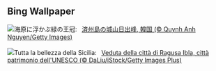 ## Bing Wallpaper
![](https://www.bing.com/th?id=OHR.JejuIsland_JA-JP7046094436_UHD.jpg&w=1000)海原に浮かぶ緑の王冠:&nbsp;&ensp;[済州島の城山日出峰, 韓国 (© Quynh Anh Nguyen/Getty Images)](https://www.bing.com/th?id=OHR.JejuIsland_JA-JP7046094436_UHD.jpg)
<br><br/>
![](https://www.bing.com/th?id=OHR.RagusaIbla_IT-IT6191963185_UHD.jpg&w=1000)Tutta la bellezza della Sicilia:&nbsp;&ensp;[Veduta della città di Ragusa Ibla, città patrimonio dell'UNESCO (© DaLiu/iStock/Getty Images Plus)](https://www.bing.com/th?id=OHR.RagusaIbla_IT-IT6191963185_UHD.jpg)
<br><br/>
